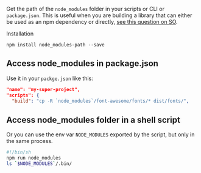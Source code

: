 

Get the path of the `node_modules` folder in your scripts or CLI or `package.json`. This is useful when you are building a library that can either be used as an npm dependency or directly, [see this question on SO](https://stackoverflow.com/questions/44279838/copy-assets-from-npm).

Installation
```
npm install node_modules-path --save
```

## Access node_modules in package.json

Use it in your `packge.json` like this:

```json
"name": "my-super-project",
"scripts": {
  "build": "cp -R `node_modules`/font-awesome/fonts/* dist/fonts/",
```

## Access node_modules folder in a shell script

Or you can use the env var `NODE_MODULES` exported by the script, but only in the same process.

```sh
#!/bin/sh
npm run node_modules
ls `$NODE_MODULES`/.bin/
```
